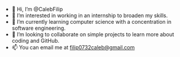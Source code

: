 - 👋 Hi, I’m @CalebFilip
- 👀 I’m interested in working in an internship to broaden my skills.
- 🌱 I’m currently learning computer science with a concentration in software engineering.
- 💞️ I’m looking to collaborate on simple projects to learn more about coding and GitHub.
- 📫 You can email me at filip0732caleb@gmail.com
